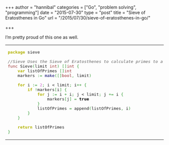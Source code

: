 +++
author = "hannibal"
categories = ["Go", "problem solving", "programming"]
date = "2015-07-30"
type = "post"
title = "Sieve of Eratosthenes in Go"
url = "/2015/07/30/sieve-of-eratosthenes-in-go/"

+++

I&#8217;m pretty proud of this one as well.

<div class="wp_syntax">
  <table>
    <tr>
      <td class="code">
        <pre class="go" style="font-family:monospace;"><span style="color: #b1b100; font-weight: bold;">package</span> sieve
&nbsp;
<span style="color: #666666; font-style: italic;">//Sieve Uses the Sieve of Eratosthenes to calculate primes to a certain limit</span>
<span style="color: #993333;">func</span> Sieve<span style="color: #339933;">(</span>limit <span style="color: #993333;">int</span><span style="color: #339933;">)</span> <span style="color: #339933;">[]</span><span style="color: #993333;">int</span> <span style="color: #339933;">{</span>
	<span style="color: #b1b100; font-weight: bold;">var</span> listOfPrimes <span style="color: #339933;">[]</span><span style="color: #993333;">int</span>
	markers <span style="color: #339933;">:=</span> <span style="color: #000066;">make</span><span style="color: #339933;">([]</span><span style="color: #993333;">bool</span><span style="color: #339933;">,</span> limit<span style="color: #339933;">)</span>
&nbsp;
	<span style="color: #b1b100; font-weight: bold;">for</span> <span style="">i</span> <span style="color: #339933;">:=</span> <span style="color: #cc66cc;">2</span><span style="color: #339933;">;</span> <span style="">i</span> &lt; limit<span style="color: #339933;">;</span> <span style="">i</span><span style="color: #339933;">++</span> <span style="color: #339933;">{</span>
		<span style="color: #b1b100; font-weight: bold;">if</span> <span style="color: #339933;">!</span>markers<span style="color: #339933;">[</span><span style="">i</span><span style="color: #339933;">]</span> <span style="color: #339933;">{</span>
			<span style="color: #b1b100; font-weight: bold;">for</span> j <span style="color: #339933;">:=</span> <span style="">i</span> <span style="color: #339933;">+</span> <span style="">i</span><span style="color: #339933;">;</span> j &lt; limit<span style="color: #339933;">;</span> j <span style="color: #339933;">+=</span> <span style="">i</span> <span style="color: #339933;">{</span>
				markers<span style="color: #339933;">[</span>j<span style="color: #339933;">]</span> <span style="color: #339933;">=</span> <span style="color: #000000; font-weight: bold;">true</span>
			<span style="color: #339933;">}</span>
			listOfPrimes <span style="color: #339933;">=</span> append<span style="color: #339933;">(</span>listOfPrimes<span style="color: #339933;">,</span> <span style="">i</span><span style="color: #339933;">)</span>
		<span style="color: #339933;">}</span>
	<span style="color: #339933;">}</span>
&nbsp;
	<span style="color: #b1b100; font-weight: bold;">return</span> listOfPrimes
<span style="color: #339933;">}</span></pre>
      </td>
    </tr>
  </table>
</div>